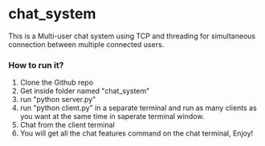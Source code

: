 # chat_system
This is a Multi-user chat system using TCP and threading for simultaneous connection between multiple connected users.

### How to run it?
1. Clone the Github repo
2. Get inside folder named "chat_system"
3. run "python server.py"
4. run "python client.py" in a separate terminal and run as many clients as you want at the same time in saperate terminal window.
5. Chat from the client terminal
6. You will get all the chat features command on the chat terminal, Enjoy! 